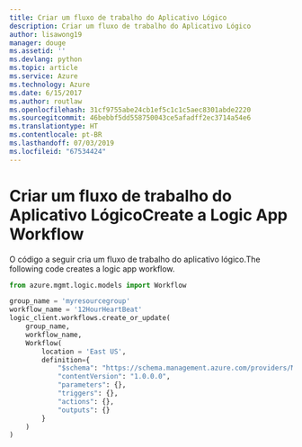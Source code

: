 ```yaml
---
title: Criar um fluxo de trabalho do Aplicativo Lógico
description: Criar um fluxo de trabalho do Aplicativo Lógico
author: lisawong19
manager: douge
ms.assetid: ''
ms.devlang: python
ms.topic: article
ms.service: Azure
ms.technology: Azure
ms.date: 6/15/2017
ms.author: routlaw
ms.openlocfilehash: 31cf9755abe24cb1ef5c1c1c5aec8301abde2220
ms.sourcegitcommit: 46bebbf5dd558750043ce5afadff2ec3714a54e6
ms.translationtype: HT
ms.contentlocale: pt-BR
ms.lasthandoff: 07/03/2019
ms.locfileid: "67534424"
---
```

# <a name="create-a-logic-app-workflow"></a><span data-ttu-id="aa160-103">Criar um fluxo de trabalho do Aplicativo Lógico</span><span class="sxs-lookup"><span data-stu-id="aa160-103">Create a Logic App Workflow</span></span>

<span data-ttu-id="aa160-104">O código a seguir cria um fluxo de trabalho do aplicativo lógico.</span><span class="sxs-lookup"><span data-stu-id="aa160-104">The following code creates a logic app workflow.</span></span>

```python
from azure.mgmt.logic.models import Workflow

group_name = 'myresourcegroup'
workflow_name = '12HourHeartBeat'
logic_client.workflows.create_or_update(
    group_name,
    workflow_name,
    Workflow(
        location = 'East US',
        definition={
            "$schema": "https://schema.management.azure.com/providers/Microsoft.Logic/schemas/2016-06-01/workflowdefinition.json#",
            "contentVersion": "1.0.0.0",
            "parameters": {},
            "triggers": {},
            "actions": {},
            "outputs": {}
        }
    )
)
```

